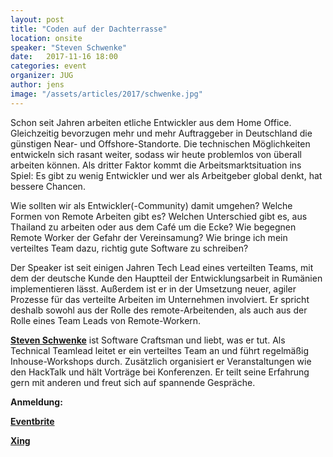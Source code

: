 ```yaml
---
layout: post
title: "Coden auf der Dachterrasse"
location: onsite
speaker: "Steven Schwenke"
date:   2017-11-16 18:00
categories: event
organizer: JUG
author: jens
image: "/assets/articles/2017/schwenke.jpg"
---
```


Schon seit Jahren arbeiten etliche Entwickler aus dem Home Office. 
Gleichzeitig bevorzugen mehr und mehr Auftraggeber in Deutschland die günstigen Near- und Offshore-Standorte. 
Die technischen Möglichkeiten entwickeln sich rasant weiter, sodass wir heute problemlos von überall arbeiten können. 
Als dritter Faktor kommt die Arbeitsmarktsituation ins Spiel: 
Es gibt zu wenig Entwickler und wer als Arbeitgeber global denkt, hat bessere Chancen.

Wie sollten wir als Entwickler(-Community) damit umgehen? 
Welche Formen von Remote Arbeiten gibt es? 
Welchen Unterschied gibt es, aus Thailand zu arbeiten oder aus dem Café um die Ecke? 
Wie begegnen Remote Worker der Gefahr der Vereinsamung? 
Wie bringe ich mein verteiltes Team dazu, richtig gute Software zu schreiben?

Der Speaker ist seit einigen Jahren Tech Lead eines verteilten Teams, mit dem der deutsche Kunde den Hauptteil der Entwicklungsarbeit in Rumänien implementieren lässt. 
Außerdem ist er in der Umsetzung neuer, agiler Prozesse für das verteilte Arbeiten im Unternehmen involviert. 
Er spricht deshalb sowohl aus der Rolle des remote-Arbeitenden, als auch aus der Rolle eines Team Leads von Remote-Workern.

**[Steven Schwenke](https://twitter.com/stevenschwenke)** ist Software Craftsman und liebt, was er tut. 
Als Technical Teamlead leitet er ein verteiltes Team an und führt regelmäßig Inhouse-Workshops durch. 
Zusätzlich organisiert er Veranstaltungen wie den HackTalk und hält Vorträge bei Konferenzen. 
Er teilt seine Erfahrung gern mit anderen und freut sich auf spannende Gespräche.

**Anmeldung:**

**[Eventbrite](https://www.eventbrite.de/e/coden-auf-der-dachterrasse-tickets-39141868382)**

**[Xing](https://www.xing.com/events/coden-dachterrasse-1872271)**
